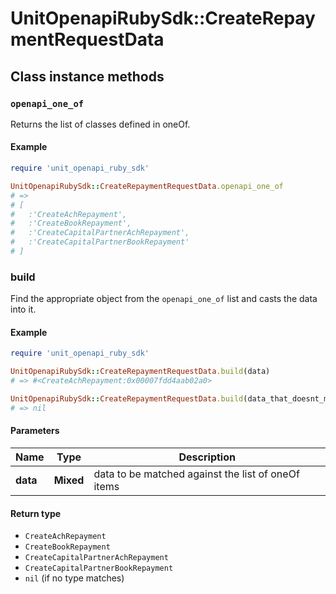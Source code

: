 # UnitOpenapiRubySdk::CreateRepaymentRequestData

## Class instance methods

### `openapi_one_of`

Returns the list of classes defined in oneOf.

#### Example

```ruby
require 'unit_openapi_ruby_sdk'

UnitOpenapiRubySdk::CreateRepaymentRequestData.openapi_one_of
# =>
# [
#   :'CreateAchRepayment',
#   :'CreateBookRepayment',
#   :'CreateCapitalPartnerAchRepayment',
#   :'CreateCapitalPartnerBookRepayment'
# ]
```

### build

Find the appropriate object from the `openapi_one_of` list and casts the data into it.

#### Example

```ruby
require 'unit_openapi_ruby_sdk'

UnitOpenapiRubySdk::CreateRepaymentRequestData.build(data)
# => #<CreateAchRepayment:0x00007fdd4aab02a0>

UnitOpenapiRubySdk::CreateRepaymentRequestData.build(data_that_doesnt_match)
# => nil
```

#### Parameters

| Name | Type | Description |
| ---- | ---- | ----------- |
| **data** | **Mixed** | data to be matched against the list of oneOf items |

#### Return type

- `CreateAchRepayment`
- `CreateBookRepayment`
- `CreateCapitalPartnerAchRepayment`
- `CreateCapitalPartnerBookRepayment`
- `nil` (if no type matches)

